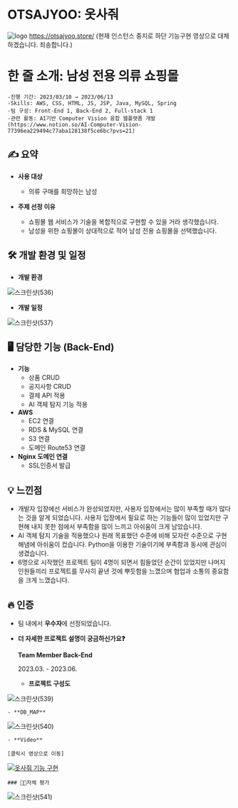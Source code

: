 # OTSAJYOO: 옷사줘
![logo](https://github.com/eun-seong/ttobak/assets/121539291/d63b75d4-5c41-42b7-a8e3-0c808f9f67e6)
https://otsajyoo.store/ (현재 인스턴스 중지로 하단 기능구현 영상으로 대체하겠습니다. 죄송합니다.)


# 한 줄 소개: 남성 전용 의류 쇼핑몰
    -진행 기간: 2023/03/10 → 2023/06/13
    -Skills: AWS, CSS, HTML, JS, JSP, Java, MySQL, Spring
    -팀 구성: Front-End 1, Back-End 2, Full-stack 1
    -관련 활동: AI기반 Computer Vision 융합 웹플랫폼 개발 (https://www.notion.so/AI-Computer-Vision-77396ea229494c77aba128138f5ce6bc?pvs=21)

## ✍️ 요약

- **사용 대상**
    - 의류 구매를 희망하는 남성
    
- **주제 선정 이유**
    - 쇼핑몰 웹 서비스가 기술을 복합적으로 구현할 수 있을 거라 생각했습니다.
    - 남성을 위한 쇼핑몰이 상대적으로 적어 남성 전용 쇼핑몰을 선택했습니다.
    

## 🛠 개발 환경 및 일정

- **개발 환경**

![스크린샷(536)](https://github.com/eun-seong/ttobak/assets/121539291/15c2e83a-8435-40bb-a1aa-67c73fd3d526)

- **개발 일정**

![스크린샷(537)](https://github.com/eun-seong/ttobak/assets/121539291/1d4b9b83-4c0f-4d14-8f0c-e278b5bfcc26)


## 🖥 담당한 기능 (**Back-End**)

- **기능**
    - 상품 CRUD
    - 공지사항 CRUD
    - 결제 API 적용
    - AI 객체 탐지 기능 적용
- **AWS**
    - EC2 연결
    - RDS & MySQL 연결
    - S3 연결
    - 도메인 Route53 연결
- **Nginx 도메인 연결**
    - SSL인증서 발급 

## 💡 느낀점

- 개발자 입장에선 서비스가 완성되었지만, 사용자 입장에서는 많이 부족할 때가 많다는 것을 알게 되었습니다. 사용자 입장에서 필요로 하는 기능들이 많이 있었지만 구현해 내지 못한 점에서 부족함을 많이 느끼고 아쉬움이 크게 남았습니다.
- AI 객체 탐지 기술을 적용했으나 원래 목표했던 수준에 비해 모자란 수준으로 구현해냄에 아쉬움이 컸습니다. Python을 이용한 기술이기에 부족함과 동시에 관심이 생겼습니다.
- 6명으로 시작했던 프로젝트 팀이 4명이 되면서 힘들었던 순간이 있었지만 나머지 인원들끼리 프로젝트를 무사히 끝낸 것에 뿌듯함을 느꼈으며 협업과 소통의 중요함을 크게 느꼈습니다.

## 🔥 인증

- 팀 내에서 **우수자**에 선정되었습니다.

- **더 자세한 프로젝트 설명이 궁금하신가요❓**
    
    **Team Member
    Back-End**
    
    2023.03. - 2023.06.
    
    - **프로젝트 구성도**
    
![스크린샷(539)](https://github.com/eun-seong/ttobak/assets/121539291/4af9ec32-498a-4588-8e96-1182fa4c7faf)

    
    - **DB_MAP**
    
![스크린샷(540)](https://github.com/eun-seong/ttobak/assets/121539291/9b635246-a4d0-4c3a-9d91-7c4f56d43c9d)

    
    - **Video**

    [클릭시 영상으로 이동]
   [![옷사줘 기능 구현](http://img.youtube.com/vi/EdxRxBgh6Hg/0.jpg)](https://youtu.be/EdxRxBgh6Hg?t=0s)
    
    ### 🧑‍💻자체 평가
    
![스크린샷(541)](https://github.com/eun-seong/ttobak/assets/121539291/05de5f5f-633f-4714-930d-f5ba6de69d4a)
